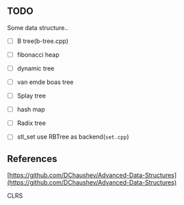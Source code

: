 ## TODO

Some data structure..
- [ ] B tree(b-tree.cpp)

- [ ] fibonacci heap

- [ ] dynamic tree

- [ ] van emde boas tree

- [ ] Splay tree

- [ ] hash map

- [ ] Radix tree

- [ ] stl_set use RBTree as backend(`set.cpp`)

## References

[https://github.com/DChaushev/Advanced-Data-Structures](https://github.com/DChaushev/Advanced-Data-Structures)

CLRS
